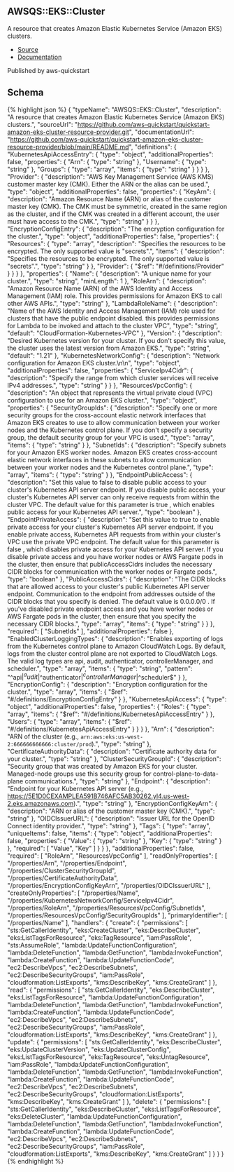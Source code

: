 
## AWSQS::EKS::Cluster

A resource that creates Amazon Elastic Kubernetes Service (Amazon EKS) clusters.

- [Source](https:&#x2F;&#x2F;github.com&#x2F;aws-quickstart&#x2F;quickstart-amazon-eks-cluster-resource-provider.git) 
- [Documentation]()

Published by aws-quickstart

## Schema
{% highlight json %}
{
    "typeName": "AWSQS::EKS::Cluster",
    "description": "A resource that creates Amazon Elastic Kubernetes Service (Amazon EKS) clusters.",
    "sourceUrl": "https://github.com/aws-quickstart/quickstart-amazon-eks-cluster-resource-provider.git",
    "documentationUrl": "https://github.com/aws-quickstart/quickstart-amazon-eks-cluster-resource-provider/blob/main/README.md",
    "definitions": {
        "KubernetesApiAccessEntry": {
            "type": "object",
            "additionalProperties": false,
            "properties": {
                "Arn": {
                    "type": "string"
                },
                "Username": {
                    "type": "string"
                },
                "Groups": {
                    "type": "array",
                    "items": {
                        "type": "string"
                    }
                }
            }
        },
        "Provider": {
            "description": "AWS Key Management Service (AWS KMS) customer master key (CMK). Either the ARN or the alias can be used.",
            "type": "object",
            "additionalProperties": false,
            "properties": {
                "KeyArn": {
                    "description": "Amazon Resource Name (ARN) or alias of the customer master key (CMK). The CMK must be symmetric, created in the same region as the cluster, and if the CMK was created in a different account, the user must have access to the CMK.",
                    "type": "string"
                }
            }
        },
        "EncryptionConfigEntry": {
            "description": "The encryption configuration for the cluster.",
            "type": "object",
            "additionalProperties": false,
            "properties": {
                "Resources": {
                    "type": "array",
                    "description": "Specifies the resources to be encrypted. The only supported value is \"secrets\".",
                    "items": {
                        "description": "Specifies the resources to be encrypted. The only supported value is \"secrets\".",
                        "type": "string"
                    }
                },
                "Provider": {
                    "$ref": "#/definitions/Provider"
                }
            }
        }
    },
    "properties": {
        "Name": {
            "description": "A unique name for your cluster.",
            "type": "string",
            "minLength": 1
        },
        "RoleArn": {
            "description": "Amazon Resource Name (ARN) of the AWS Identity and Access Management (IAM) role. This provides permissions for Amazon EKS to call other AWS APIs.",
            "type": "string"
        },
        "LambdaRoleName": {
            "description": "Name of the AWS Identity and Access Management (IAM) role used for clusters that have the public endpoint disabled. this provides permissions for Lambda to be invoked and attach to the cluster VPC",
            "type": "string",
            "default": "CloudFormation-Kubernetes-VPC"
        },
        "Version": {
            "description": "Desired Kubernetes version for your cluster. If you don't specify this value, the cluster uses the latest version from Amazon EKS.",
            "type": "string",
            "default": "1.21"
        },
        "KubernetesNetworkConfig": {
            "description": "Network configuration for Amazon EKS cluster.\n\n",
            "type": "object",
            "additionalProperties": false,
            "properties": {
                "ServiceIpv4Cidr": {
                    "description": "Specify the range from which cluster services will receive IPv4 addresses.",
                    "type": "string"
                }
            }
        },
        "ResourcesVpcConfig": {
            "description": "An object that represents the virtual private cloud (VPC) configuration to use for an Amazon EKS cluster.",
            "type": "object",
            "properties": {
                "SecurityGroupIds": {
                    "description": "Specify one or more security groups for the cross-account elastic network interfaces that Amazon EKS creates to use to allow communication between your worker nodes and the Kubernetes control plane. If you don't specify a security group, the default security group for your VPC is used.",
                    "type": "array",
                    "items": {
                        "type": "string"
                    }
                },
                "SubnetIds": {
                    "description": "Specify subnets for your Amazon EKS worker nodes. Amazon EKS creates cross-account elastic network interfaces in these subnets to allow communication between your worker nodes and the Kubernetes control plane.",
                    "type": "array",
                    "items": {
                        "type": "string"
                    }
                },
                "EndpointPublicAccess": {
                    "description": "Set this value to false to disable public access to your cluster's Kubernetes API server endpoint. If you disable public access, your cluster's Kubernetes API server can only receive requests from within the cluster VPC. The default value for this parameter is true , which enables public access for your Kubernetes API server.",
                    "type": "boolean"
                },
                "EndpointPrivateAccess": {
                    "description": "Set this value to true to enable private access for your cluster's Kubernetes API server endpoint. If you enable private access, Kubernetes API requests from within your cluster's VPC use the private VPC endpoint. The default value for this parameter is false , which disables private access for your Kubernetes API server. If you disable private access and you have worker nodes or AWS Fargate pods in the cluster, then ensure that publicAccessCidrs includes the necessary CIDR blocks for communication with the worker nodes or Fargate pods.",
                    "type": "boolean"
                },
                "PublicAccessCidrs": {
                    "description": "The CIDR blocks that are allowed access to your cluster's public Kubernetes API server endpoint. Communication to the endpoint from addresses outside of the CIDR blocks that you specify is denied. The default value is 0.0.0.0/0 . If you've disabled private endpoint access and you have worker nodes or AWS Fargate pods in the cluster, then ensure that you specify the necessary CIDR blocks.",
                    "type": "array",
                    "items": {
                        "type": "string"
                    }
                }
            },
            "required": [
                "SubnetIds"
            ],
            "additionalProperties": false
        },
        "EnabledClusterLoggingTypes": {
            "description": "Enables exporting of logs from the Kubernetes control plane to Amazon CloudWatch Logs. By default, logs from the cluster control plane are not exported to CloudWatch Logs. The valid log types are api, audit, authenticator, controllerManager, and scheduler.",
            "type": "array",
            "items": {
                "type": "string",
                "pattern": "^api$|^audit$|^authenticator$|^controllerManager$|^scheduler$"
            }
        },
        "EncryptionConfig": {
            "description": "Encryption configuration for the cluster.",
            "type": "array",
            "items": {
                "$ref": "#/definitions/EncryptionConfigEntry"
            }
        },
        "KubernetesApiAccess": {
            "type": "object",
            "additionalProperties": false,
            "properties": {
                "Roles": {
                    "type": "array",
                    "items": {
                        "$ref": "#/definitions/KubernetesApiAccessEntry"
                    }
                },
                "Users": {
                    "type": "array",
                    "items": {
                        "$ref": "#/definitions/KubernetesApiAccessEntry"
                    }
                }
            }
        },
        "Arn": {
            "description": "ARN of the cluster (e.g., `arn:aws:eks:us-west-2:666666666666:cluster/prod`).",
            "type": "string"
        },
        "CertificateAuthorityData": {
            "description": "Certificate authority data for your cluster.",
            "type": "string"
        },
        "ClusterSecurityGroupId": {
            "description": "Security group that was created by Amazon EKS for your cluster. Managed-node groups use this security group for control-plane-to-data-plane communications.",
            "type": "string"
        },
        "Endpoint": {
            "description": "Endpoint for your Kubernetes API server (e.g., https://5E1D0CEXAMPLEA591B746AFC5AB30262.yl4.us-west-2.eks.amazonaws.com).",
            "type": "string"
        },
        "EncryptionConfigKeyArn": {
            "description": "ARN or alias of the customer master key (CMK).",
            "type": "string"
        },
        "OIDCIssuerURL": {
            "description": "Issuer URL for the OpenID Connect identity provider.",
            "type": "string"
        },
        "Tags": {
            "type": "array",
            "uniqueItems": false,
            "items": {
                "type": "object",
                "additionalProperties": false,
                "properties": {
                    "Value": {
                        "type": "string"
                    },
                    "Key": {
                        "type": "string"
                    }
                },
                "required": [
                    "Value",
                    "Key"
                ]
            }
        }
    },
    "additionalProperties": false,
    "required": [
        "RoleArn",
        "ResourcesVpcConfig"
    ],
    "readOnlyProperties": [
        "/properties/Arn",
        "/properties/Endpoint",
        "/properties/ClusterSecurityGroupId",
        "/properties/CertificateAuthorityData",
        "/properties/EncryptionConfigKeyArn",
        "/properties/OIDCIssuerURL"
    ],
    "createOnlyProperties": [
        "/properties/Name",
        "/properties/KubernetesNetworkConfig/ServiceIpv4Cidr",
        "/properties/RoleArn",
        "/properties/ResourcesVpcConfig/SubnetIds",
        "/properties/ResourcesVpcConfig/SecurityGroupIds"
    ],
    "primaryIdentifier": [
        "/properties/Name"
    ],
    "handlers": {
        "create": {
            "permissions": [
                "sts:GetCallerIdentity",
                "eks:CreateCluster",
                "eks:DescribeCluster",
                "eks:ListTagsForResource",
                "eks:TagResource",
                "iam:PassRole",
                "sts:AssumeRole",
                "lambda:UpdateFunctionConfiguration",
                "lambda:DeleteFunction",
                "lambda:GetFunction",
                "lambda:InvokeFunction",
                "lambda:CreateFunction",
                "lambda:UpdateFunctionCode",
                "ec2:DescribeVpcs",
                "ec2:DescribeSubnets",
                "ec2:DescribeSecurityGroups",
                "iam:PassRole",
                "cloudformation:ListExports",
                "kms:DescribeKey",
                "kms:CreateGrant"
            ]
        },
        "read": {
            "permissions": [
                "sts:GetCallerIdentity",
                "eks:DescribeCluster",
                "eks:ListTagsForResource",
                "lambda:UpdateFunctionConfiguration",
                "lambda:DeleteFunction",
                "lambda:GetFunction",
                "lambda:InvokeFunction",
                "lambda:CreateFunction",
                "lambda:UpdateFunctionCode",
                "ec2:DescribeVpcs",
                "ec2:DescribeSubnets",
                "ec2:DescribeSecurityGroups",
                "iam:PassRole",
                "cloudformation:ListExports",
                "kms:DescribeKey",
                "kms:CreateGrant"
            ]
        },
        "update": {
            "permissions": [
                "sts:GetCallerIdentity",
                "eks:DescribeCluster",
                "eks:UpdateClusterVersion",
                "eks:UpdateClusterConfig",
                "eks:ListTagsForResource",
                "eks:TagResource",
                "eks:UntagResource",
                "iam:PassRole",
                "lambda:UpdateFunctionConfiguration",
                "lambda:DeleteFunction",
                "lambda:GetFunction",
                "lambda:InvokeFunction",
                "lambda:CreateFunction",
                "lambda:UpdateFunctionCode",
                "ec2:DescribeVpcs",
                "ec2:DescribeSubnets",
                "ec2:DescribeSecurityGroups",
                "cloudformation:ListExports",
                "kms:DescribeKey",
                "kms:CreateGrant"
            ]
        },
        "delete": {
            "permissions": [
                "sts:GetCallerIdentity",
                "eks:DescribeCluster",
                "eks:ListTagsForResource",
                "eks:DeleteCluster",
                "lambda:UpdateFunctionConfiguration",
                "lambda:DeleteFunction",
                "lambda:GetFunction",
                "lambda:InvokeFunction",
                "lambda:CreateFunction",
                "lambda:UpdateFunctionCode",
                "ec2:DescribeVpcs",
                "ec2:DescribeSubnets",
                "ec2:DescribeSecurityGroups",
                "iam:PassRole",
                "cloudformation:ListExports",
                "kms:DescribeKey",
                "kms:CreateGrant"
            ]
        }
    }
}
{% endhighlight %}

